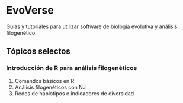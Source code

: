 # EvoVerse
Guías y tutoriales para utilizar software de biología evolutiva y análisis filogenético.

## Tópicos selectos
### Introducción de R para análisis filogenéticos
1. Comandos básicos en R
2. Análisis filogenéticos con NJ
3. Redes de haplotipos e indicadores de diversidad
